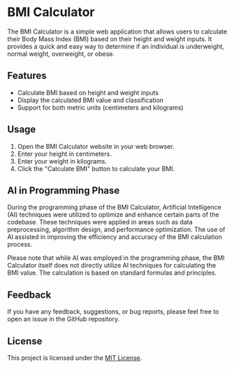 # BMI Calculator

The BMI Calculator is a simple web application that allows users to calculate their Body Mass Index (BMI) based on their height and weight inputs. It provides a quick and easy way to determine if an individual is underweight, normal weight, overweight, or obese.

## Features

- Calculate BMI based on height and weight inputs
- Display the calculated BMI value and classification
- Support for both metric units (centimeters and kilograms)

## Usage

1. Open the BMI Calculator website in your web browser.
2. Enter your height in centimeters.
3. Enter your weight in kilograms.
4. Click the "Calculate BMI" button to calculate your BMI.

## AI in Programming Phase

During the programming phase of the BMI Calculator, Artificial Intelligence (AI) techniques were utilized to optimize and enhance certain parts of the codebase. These techniques were applied in areas such as data preprocessing, algorithm design, and performance optimization. The use of AI assisted in improving the efficiency and accuracy of the BMI calculation process.

Please note that while AI was employed in the programming phase, the BMI Calculator itself does not directly utilize AI techniques for calculating the BMI value. The calculation is based on standard formulas and principles.

## Feedback

If you have any feedback, suggestions, or bug reports, please feel free to open an issue in the GitHub repository.

## License

This project is licensed under the [MIT License](LICENSE).
